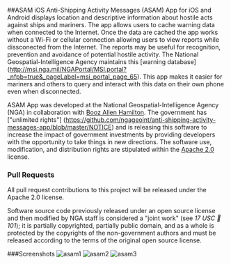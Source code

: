 ##ASAM iOS
Anti-Shipping Activity Messages (ASAM) App for iOS and Android displays location and descriptive information about hostile acts against ships and mariners. The app allows users to cache warning data when connected to the Internet. Once the data are cached the app works without a Wi-Fi or cellular connection allowing users to view reports while dissconected from the Internet. The reports may be useful for recognition, prevention and avoidance of potential hostile activity. The National Geospatial-Intelligence Agency maintains this [warning database] (http://msi.nga.mil/NGAPortal/MSI.portal?_nfpb=true&_pageLabel=msi_portal_page_65). This app makes it easier for mariners and others to query and interact with this data on their own phone even when disconnected.

ASAM App was developed at the National Geospatial-Intelligence Agency (NGA) in collaboration with [Booz Allen Hamilton](http://www.boozallen.com/).  The government has ["unlimited rights"] (https://github.com/ngageoint/anti-shipping-activity-messages-app/blob/master/NOTICE) and is releasing this software to increase the impact of government investments by providing developers with the opportunity to take things in new directions. The software use, modification, and distribution rights are stipulated within the [Apache 2.0](http://www.apache.org/licenses/LICENSE-2.0.html) license.  


### Pull Requests

All pull request contributions to this project will be released under the Apache 2.0 license.  

Software source code previously released under an open source license and then modified by NGA staff is considered a "joint work" (see *17 USC  101*); it is partially copyrighted, partially public domain, and as a whole is protected by the copyrights of the non-government authors and must be released according to the terms of the original open source license.

###Screenshots
![asam1](https://cloud.githubusercontent.com/assets/3793883/3378946/3bc9b11e-fbea-11e3-933a-55b7ff70327d.png)
![asam2](https://cloud.githubusercontent.com/assets/3793883/3378945/3bc8e0ea-fbea-11e3-85a1-82bba1d9e437.png)
![asam3](https://cloud.githubusercontent.com/assets/3793883/3378947/3bd47d74-fbea-11e3-93b9-4c1588a9f748.png)
